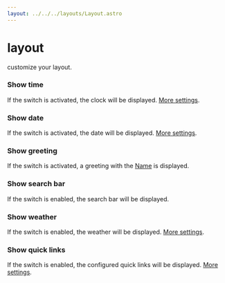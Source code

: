 ```yaml
---
layout: ../../../layouts/Layout.astro
---
```


# layout

customize your layout.

### Show time

If the switch is activated, the clock will be displayed. [More settings](/docs/en/time).

### Show date

If the switch is activated, the date will be displayed. [More settings](/docs/en/date).

### Show greeting

If the switch is activated, a greeting with the [Name](/docs/en/general) is displayed.

### Show search bar

If the switch is enabled, the search bar will be displayed.

### Show weather

If the switch is enabled, the weather will be displayed. [More settings](/docs/en/weather).

### Show quick links

If the switch is enabled, the configured quick links will be displayed. [More settings](/docs/en/shortcuts).
